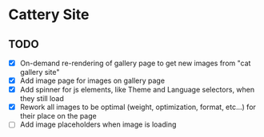 # Cattery Site

## TODO

- [x] On-demand re-rendering of gallery page to get new images from "cat gallery site"
- [x] Add image page for images on gallery page
- [x] Add spinner for js elements, like Theme and Language selectors, when they still load
- [x] Rework all images to be optimal (weight, optimization, format, etc...) for their place on the page
- [ ] Add image placeholders when image is loading